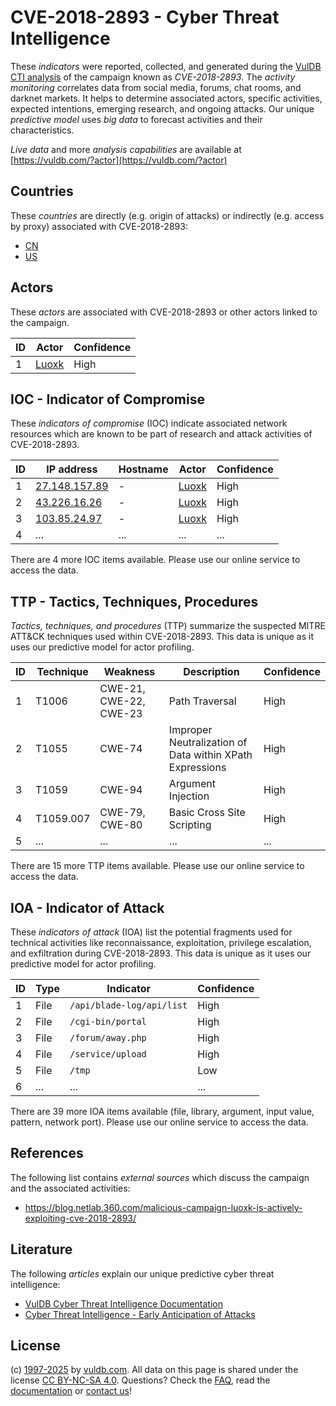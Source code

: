 # CVE-2018-2893 - Cyber Threat Intelligence

These _indicators_ were reported, collected, and generated during the [VulDB CTI analysis](https://vuldb.com/?kb.cti) of the campaign known as _CVE-2018-2893_. The _activity monitoring_ correlates data from social media, forums, chat rooms, and darknet markets. It helps to determine associated actors, specific activities, expected intentions, emerging research, and ongoing attacks. Our unique _predictive model_ uses _big data_ to forecast activities and their characteristics.

_Live data_ and more _analysis capabilities_ are available at [https://vuldb.com/?actor](https://vuldb.com/?actor)

## Countries

These _countries_ are directly (e.g. origin of attacks) or indirectly (e.g. access by proxy) associated with CVE-2018-2893:

* [CN](https://vuldb.com/?country.cn)
* [US](https://vuldb.com/?country.us)

## Actors

These _actors_ are associated with CVE-2018-2893 or other actors linked to the campaign.

ID | Actor | Confidence
-- | ----- | ----------
1 | [Luoxk](https://vuldb.com/?actor.luoxk) | High

## IOC - Indicator of Compromise

These _indicators of compromise_ (IOC) indicate associated network resources which are known to be part of research and attack activities of CVE-2018-2893.

ID | IP address | Hostname | Actor | Confidence
-- | ---------- | -------- | ----- | ----------
1 | [27.148.157.89](https://vuldb.com/?ip.27.148.157.89) | - | [Luoxk](https://vuldb.com/?actor.luoxk) | High
2 | [43.226.16.26](https://vuldb.com/?ip.43.226.16.26) | - | [Luoxk](https://vuldb.com/?actor.luoxk) | High
3 | [103.85.24.97](https://vuldb.com/?ip.103.85.24.97) | - | [Luoxk](https://vuldb.com/?actor.luoxk) | High
4 | ... | ... | ... | ...

There are 4 more IOC items available. Please use our online service to access the data.

## TTP - Tactics, Techniques, Procedures

_Tactics, techniques, and procedures_ (TTP) summarize the suspected MITRE ATT&CK techniques used within CVE-2018-2893. This data is unique as it uses our predictive model for actor profiling.

ID | Technique | Weakness | Description | Confidence
-- | --------- | -------- | ----------- | ----------
1 | T1006 | CWE-21, CWE-22, CWE-23 | Path Traversal | High
2 | T1055 | CWE-74 | Improper Neutralization of Data within XPath Expressions | High
3 | T1059 | CWE-94 | Argument Injection | High
4 | T1059.007 | CWE-79, CWE-80 | Basic Cross Site Scripting | High
5 | ... | ... | ... | ...

There are 15 more TTP items available. Please use our online service to access the data.

## IOA - Indicator of Attack

These _indicators of attack_ (IOA) list the potential fragments used for technical activities like reconnaissance, exploitation, privilege escalation, and exfiltration during CVE-2018-2893. This data is unique as it uses our predictive model for actor profiling.

ID | Type | Indicator | Confidence
-- | ---- | --------- | ----------
1 | File | `/api/blade-log/api/list` | High
2 | File | `/cgi-bin/portal` | High
3 | File | `/forum/away.php` | High
4 | File | `/service/upload` | High
5 | File | `/tmp` | Low
6 | ... | ... | ...

There are 39 more IOA items available (file, library, argument, input value, pattern, network port). Please use our online service to access the data.

## References

The following list contains _external sources_ which discuss the campaign and the associated activities:

* https://blog.netlab.360.com/malicious-campaign-luoxk-is-actively-exploiting-cve-2018-2893/

## Literature

The following _articles_ explain our unique predictive cyber threat intelligence:

* [VulDB Cyber Threat Intelligence Documentation](https://vuldb.com/?kb.cti)
* [Cyber Threat Intelligence - Early Anticipation of Attacks](https://www.scip.ch/en/?labs.20201022)

## License

(c) [1997-2025](https://vuldb.com/?kb.changelog) by [vuldb.com](https://vuldb.com/?kb.about). All data on this page is shared under the license [CC BY-NC-SA 4.0](https://creativecommons.org/licenses/by-nc-sa/4.0/). Questions? Check the [FAQ](https://vuldb.com/?kb.faq), read the [documentation](https://vuldb.com/?kb) or [contact us](https://vuldb.com/?contact)!
